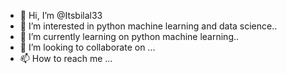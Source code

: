 - 👋 Hi, I’m @Itsbilal33
- 👀 I’m interested in python machine learning and data science..
- 🌱 I’m currently learning on python machine learning..
- 💞️ I’m looking to collaborate on ...
- 📫 How to reach me ...

<!---
Itsbilal33/Itsbilal33 is a ✨ special ✨ repository because its `README.md` (this file) appears on your GitHub profile.
You can click the Preview link to take a look at your changes.
--->
